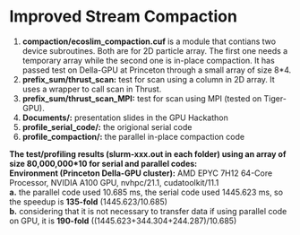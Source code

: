 # Improved Stream Compaction 
1. **compaction/ecoslim_compaction.cuf** is a module that contians two device subroutines. Both are for 2D particle array. The first one needs a temporary array while the second one is in-place compaction. It has passed test on Della-GPU at Princeton through a small array of size 8*4.
2. **prefix_sum/thrust_scan:** test for scan using a column in 2D array. It uses a wrapper to call scan in Thrust.
3. **prefix_sum/thrust_scan_MPI:** test for scan using MPI (tested on Tiger-GPU).
4. **Documents/:** presentation slides in the GPU Hackathon
5. **profile_serial_code/:** the origional serial code
6. **profile_compaction/:** the parallel in-place compaction code

**The test/profiling results (slurm-xxx.out in each folder) using an array of size 80,000,000*10 for serial and parallel codes:**   
**Environment (Princeton Della-GPU cluster):** AMD EPYC 7H12 64-Core Processor, NVIDIA A100 GPU, nvhpc/21.1, cudatoolkit/11.1  
**a.** the parallel code used 10.685 ms, the serial code used 1445.623 ms, so the speedup is **135-fold** (1445.623/10.685)  
**b.** considering that it is not necessary to transfer data if using parallel code on GPU, it is **190-fold** ((1445.623+344.304+244.287)/10.685)
